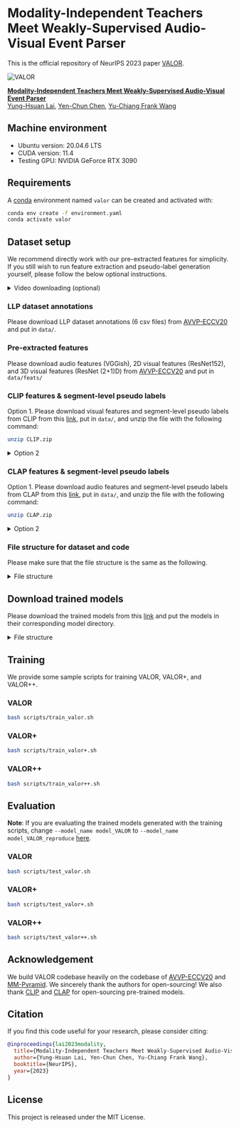 # Modality-Independent Teachers Meet Weakly-Supervised Audio-Visual Event Parser

This is the official repository of NeurIPS 2023 paper [VALOR](https://arxiv.org/abs/2305.17343).

![VALOR](./figures/framework_figure.png)

[**Modality-Independent Teachers Meet Weakly-Supervised Audio-Visual Event Parser**](https://arxiv.org/abs/2305.17343)
<br/>[Yung-Hsuan Lai](https://github.com/Franklin905), [Yen-Chun Chen](https://github.com/ChenRocks), [Yu-Chiang Frank Wang](https://vllab.ee.ntu.edu.tw/ycwang.html)<br/>


## Machine environment
- Ubuntu version: 20.04.6 LTS
- CUDA version: 11.4
- Testing GPU: NVIDIA GeForce RTX 3090


## Requirements
A [conda](https://conda.io/) environment named `valor` can be created and activated with:

```bash
conda env create -f environment.yaml
conda activate valor
```


## Dataset setup

We recommend directly work with our pre-extracted features for simplicity. If you still wish to run feature extraction and pseudo-label generation yourself, please follow the below optional instructions.
<details><summary>Video downloading (optional)</summary>
   One may download the videos listed in a csv file with the following command. We provide an example.csv to demonstrate the process of downloading a video.
   
   ```bash
   python ./utils/download_dataset.py --videos_saved_dir ./data/raw_videos --label_all_dataset ./data/example.csv
   ```
   
   After downloading the videos to `data/raw_videos/`, one should extract video frames in 8fps from each video with the following command. We show the frame extraction of the video downloaded from the above command.
   
   ```bash
   python ./utils/extract_frames.py --video_path ./data/raw_videos --out_dir ./data/video_frames
   ```

   However, there are some potential issues when using these downloaded videos. For more details, please see [here](video_issues.md).
</details>


### LLP dataset annotations
Please download LLP dataset annotations (6 csv files) from [AVVP-ECCV20](https://github.com/YapengTian/AVVP-ECCV20/tree/master/data) and put in `data/`.

### Pre-extracted features
Please download audio features (VGGish), 2D visual features (ResNet152), and 3D visual features (ResNet (2+1)D) from [AVVP-ECCV20](https://github.com/YapengTian/AVVP-ECCV20) and put in `data/feats/`

### CLIP features & segment-level pseudo labels
Option 1. Please download visual features and segment-level pseudo labels from CLIP from this [link](https://huggingface.co/datasets/NTUBarista/valor_features/blob/main/CLIP.zip), put in `data/`, and unzip the file with the following command:
```bash
unzip CLIP.zip
```

<details><summary> Option 2 </summary>

The visual features and pseudo labels can also be generated with the following command if the video frames from all videos are prepared in `data/video_frames/`:

```bash
python ./utils/clip_preprocess.py --print_progress
```
For example, the features and pseudo labels of the video downloaded above can be generated in `data/example_v_feats/` and `data/example_v_labels/`, respectively, with the following command:
```bash
python ./utils/clip_preprocess.py --label_all_dataset ./data/example.csv --pseudo_labels_saved_dir ./data/example_v_labels --visual_feats_saved_dir ./data/example_v_feats --print_progress
```
</details>

### CLAP features & segment-level pseudo labels
Option 1. Please download audio features and segment-level pseudo labels from CLAP from this [link](https://huggingface.co/datasets/NTUBarista/valor_features/blob/main/CLAP.zip), put in `data/`, and unzip the file with the following command:
```bash
unzip CLAP.zip
```
<details><summary>Option 2</summary>

The audio features and pseudo labels can also be generated with the following command if raw videos are prepared in `data/raw_videos/`:

```bash
python ./utils/clap_preprocess.py --print_progress
```
For example, the features and pseudo labels of the video downloaded above can be generated in `data/example_a_feats/` and `data/example_a_labels/`, respectively, with the following command:
```bash
python ./utils/clap_preprocess.py --label_all_dataset ./data/example.csv --pseudo_labels_saved_dir ./data/example_a_labels --audio_feats_saved_dir ./data/example_a_feats --print_progress
```

</details>

### File structure for dataset and code
Please make sure that the file structure is the same as the following.

   <details><summary>File structure</summary>

   ```
   > data/
       ├── AVVP_dataset_full.csv
       ├── AVVP_eval_audio.csv
       ├── AVVP_eval_visual.csv
       ├── AVVP_test_pd.csv
       ├── AVVP_train.csv
       ├── AVVP_val_pd.csv
       ├── feats/
       │     └── r2plus1d_18/
       │     └── res152/
       │     └── vggish/
       ├── CLIP/
       │     └── features/
       │     └── segment_pseudo_labels/
       ├── CLAP/
       │     └── features/
       │     └── segment_pseudo_labels/
       ├── video_frames/ (optional)
       │     └── 00BDwKBD5i8/
       │     └── 00fs8Gpipss/
       │     └── ...
       └── raw_videos/ (optional)
             └── 00BDwKBD5i8.mp4
             └── 00fs8Gpipss.mp4
             └── ...
   ```

   </details>



## Download trained models
Please download the trained models from this [link](https://huggingface.co/NTUBarista/valor_trained_models/tree/main) and put the models in their corresponding model directory.

   <details><summary>File structure</summary>

   ```
   > models/
       ├── model_VALOR/
       │        └── checkpoint_best.pt
       ├── model_VALOR+/
       │        └── checkpoint_best.pt
       └── model_VALOR++/
                └── checkpoint_best.pt
   ```

   </details>


## Training
We provide some sample scripts for training VALOR, VALOR+, and VALOR++.

### VALOR
```bash
bash scripts/train_valor.sh
```

### VALOR+

```bash
bash scripts/train_valor+.sh
```

### VALOR++

```bash
bash scripts/train_valor++.sh
```


## Evaluation
**Note**: If you are evaluating the trained models generated with the  training scripts, change `--model_name model_VALOR` to `--model_name model_VALOR_reproduce` [here](https://github.com/Franklin905/VALOR-private/blob/e0d7116d7fcf2e414e87dbf788a462793f3fa9ce/scripts/test_valor.sh#L4).

### VALOR
```bash
bash scripts/test_valor.sh
```

### VALOR+

```bash
bash scripts/test_valor+.sh
```

### VALOR++

```bash
bash scripts/test_valor++.sh
```


## Acknowledgement
We build VALOR codebase heavily on the codebase of [AVVP-ECCV20](https://github.com/YapengTian/AVVP-ECCV20) and [MM-Pyramid](https://github.com/JustinYuu/MM_Pyramid). We sincerely thank the authors for open-sourcing! We also thank [CLIP](https://github.com/openai/CLIP) and [CLAP](https://github.com/LAION-AI/CLAP) for open-sourcing pre-trained models.

## Citation
If you find this code useful for your research, please consider citing:
```bibtex
@inproceedings{lai2023modality,
  title={Modality-Independent Teachers Meet Weakly-Supervised Audio-Visual Event Parser},
  author={Yung-Hsuan Lai, Yen-Chun Chen, Yu-Chiang Frank Wang},
  booktitle={NeurIPS},
  year={2023}
}
```

## License
This project is released under the MIT License.
